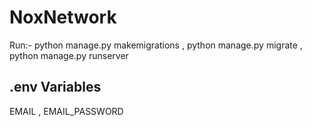 # NoxNetwork
Run:-
python manage.py makemigrations ,
python manage.py migrate ,
python manage.py runserver

## .env Variables 
EMAIL ,
EMAIL_PASSWORD